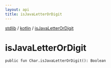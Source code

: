 ```yaml
---
layout: api
title: isJavaLetterOrDigit
---
```

[stdlib](../index.md) / [kotlin](index.md) / [isJavaLetterOrDigit](isJavaLetterOrDigit.md)

# isJavaLetterOrDigit

```
public fun Char.isJavaLetterOrDigit(): Boolean
```
